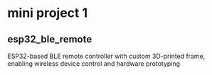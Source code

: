 # mini project 1
## esp32_ble_remote
ESP32-based BLE remote controller with custom 3D-printed frame, enabling wireless device control and hardware prototyping
